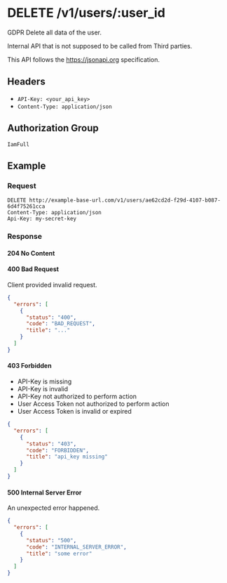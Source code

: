 # DELETE /v1/users/:user_id

GDPR Delete all data of the user.

Internal API that is not supposed to be called from Third parties.

This API follows the https://jsonapi.org specification.

## Headers

* `API-Key: <your_api_key>`
* `Content-Type: application/json`

## Authorization Group

`IamFull`

## Example

### Request

```http
DELETE http://example-base-url.com/v1/users/ae62cd2d-f29d-4107-b087-6d4f75261cca
Content-Type: application/json
Api-Key: my-secret-key
```

### Response

#### 204 No Content

#### 400 Bad Request

Client provided invalid request.

```json
{
  "errors": [
    {
      "status": "400",
      "code": "BAD_REQUEST",
      "title": "..."
    }
  ]
}
```

#### 403 Forbidden

* API-Key is missing
* API-Key is invalid
* API-Key not authorized to perform action
* User Access Token not authorized to perform action
* User Access Token is invalid or expired

```json
{
  "errors": [
    {
      "status": "403",
      "code": "FORBIDDEN",
      "title": "api_key missing"
    }
  ]
}
```

#### 500 Internal Server Error

An unexpected error happened.

```json
{
  "errors": [
    {
      "status": "500",
      "code": "INTERNAL_SERVER_ERROR",
      "title": "some error"
    }
  ]
}
```
